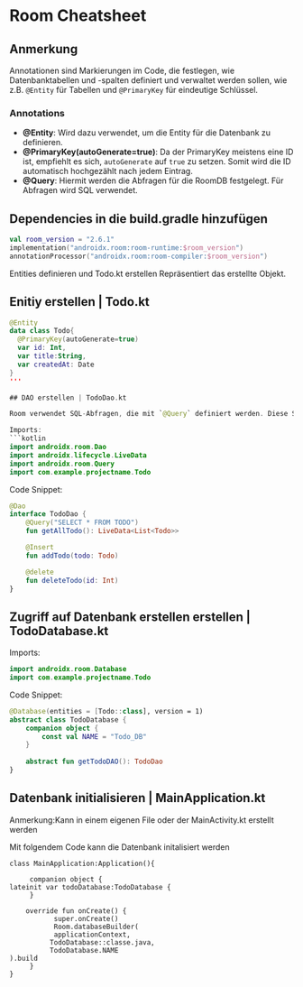 # Room Cheatsheet

## Anmerkung
Annotationen sind Markierungen im Code, die festlegen, wie Datenbanktabellen und -spalten definiert und verwaltet werden sollen, wie z.B. `@Entity` für Tabellen und `@PrimaryKey` für eindeutige Schlüssel.

### Annotations
- **@Entity**: Wird dazu verwendet, um die Entity für die Datenbank zu definieren.
- **@PrimaryKey(autoGenerate=true)**: Da der PrimaryKey meistens eine ID ist, empfiehlt es sich, `autoGenerate` auf `true` zu setzen. Somit wird die ID automatisch hochgezählt nach jedem Eintrag.
- **@Query**: Hiermit werden die Abfragen für die RoomDB festgelegt. Für Abfragen wird SQL verwendet.

## Dependencies in die build.gradle hinzufügen
```kotlin
val room_version = "2.6.1"
implementation("androidx.room:room-runtime:$room_version")
annotationProcessor("androidx.room:room-compiler:$room_version")
```

Entities definieren und Todo.kt erstellen
Repräsentiert das erstellte Objekt.

## Enitiy erstellen | Todo.kt

```kotlin
@Entity
data class Todo{
  @PrimaryKey(autoGenerate=true)
  var id: Int,
  var title:String,
  var createdAt: Date
}
'''

## DAO erstellen | TodoDao.kt

Room verwendet SQL-Abfragen, die mit `@Query` definiert werden. Diese SQL-Abfragen spezifizieren die Datenbankabfragen für die Entity in der Datenbank.

Imports:
```kotlin
import androidx.room.Dao
import androidx.lifecycle.LiveData
import androidx.room.Query
import com.example.projectname.Todo
```

Code Snippet:

```kotlin
@Dao
interface TodoDao {
    @Query("SELECT * FROM TODO")
    fun getAllTodo(): LiveData<List<Todo>>

    @Insert
    fun addTodo(todo: Todo)

    @delete
    fun deleteTodo(id: Int)
}
```

## Zugriff auf Datenbank erstellen erstellen | TodoDatabase.kt

Imports:
```kotlin
import androidx.room.Database
import com.example.projectname.Todo
```

Code Snippet:
```kotlin
@Database(entities = [Todo::class], version = 1)
abstract class TodoDatabase {
    companion object {
        const val NAME = "Todo_DB"
    }
    
    abstract fun getTodoDAO(): TodoDao
}
```

## Datenbank initialisieren | MainApplication.kt

Anmerkung:Kann in einem eigenen File oder der MainActivity.kt erstellt werden

Mit folgendem Code kann die Datenbank initalisiert werden
```
class MainApplication:Application(){
    
     companion object {
lateinit var todoDatabase:TodoDatabase {
     } 

    override fun onCreate() {
           super.onCreate()
           Room.databaseBuilder(
           applicationContext,
          TodoDatabase::classe.java,
          TodoDatabase.NAME
).build
     }
}
```


